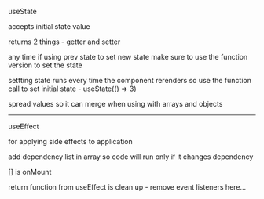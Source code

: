 useState  

accepts initial state value

returns 2 things - getter and setter

any time if using prev state to set new state make sure to use the function version to set the state

settting state runs every time the component rerenders so use the function call to set initial state - useState(() => 3)

spread values so it can merge when using with arrays and objects

----------

useEffect

for applying side effects to application

add dependency list in array so code will run only if it changes dependency

[] is onMount

return function from useEffect is clean up - remove event listeners here...
